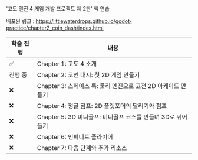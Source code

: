 '고도 엔진 4 게임 개발 프로젝트 제 2판' 책 연습

배포된 링크 : https://littlewaterdrops.github.io/godot-practice/chapter2_coin_dash/index.html

| 학습 진행 | 내용                                                          |
| --------- | ------------------------------------------------------------- |
| ✅        | Chapter 1: 고도 4 소개                                        |
| 진행 중   | Chapter 2: 코인 대시: 첫 2D 게임 만들기                       |
| ❌        | Chapter 3: 스페이스 록: 물리 엔진으로 고전 2D 아케이드 만들기 |
| ❌        | Chapter 4: 정글 점프: 2D 플랫포머의 달리기와 점프             |
| ❌        | Chapter 5: 3D 미니골프: 미니골프 코스를 만들며 3D로 뛰어들기  |
| ❌        | Chapter 6: 인피니트 플라이어                                  |
| ❌        | Chapter 7: 다음 단계와 추가 리소스                            |
